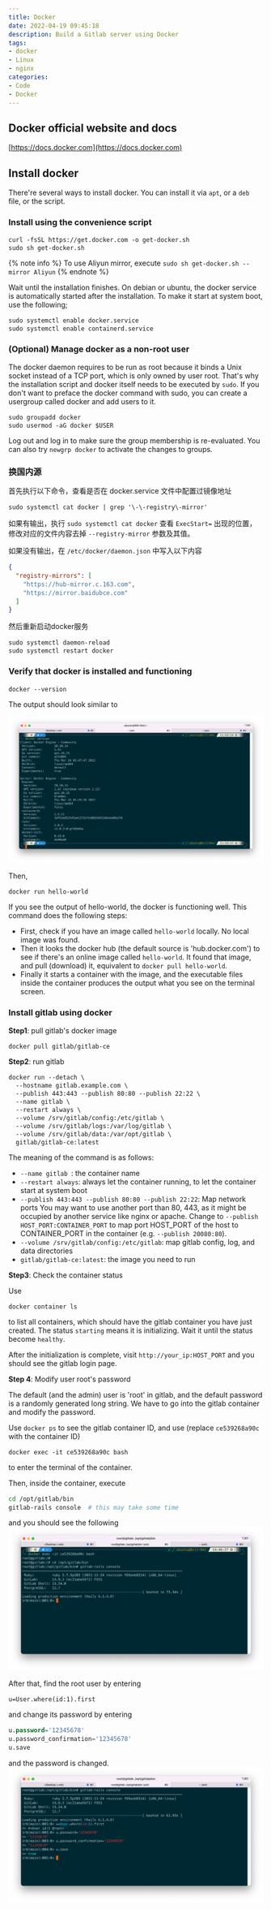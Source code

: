 ```yaml
---
title: Docker 
date: 2022-04-19 09:45:18
description: Build a Gitlab server using Docker
tags: 
- docker
- Linux
- nginx
categories: 
- Code
- Docker
---
```


## Docker official website and docs

[https://docs.docker.com](https://docs.docker.com)

## Install docker

There're several ways to install docker. You can install it via `apt`, or a `deb` file, or the script.

### Install using the convenience script

```
curl -fsSL https://get.docker.com -o get-docker.sh
sudo sh get-docker.sh
```

{% note info %}
To use Aliyun mirror, execute `sudo sh get-docker.sh --mirror Aliyun`
{% endnote %}

Wait until the installation finishes. On debian or ubuntu, the docker service is automatically started after the installation. To make it start at system boot, use the following;

```
sudo systemctl enable docker.service
sudo systemctl enable containerd.service
```

### (Optional) Manage docker as a non-root user

The docker daemon requires to be run as root because it binds a Unix socket instead of a TCP port, which is only owned by user root. That's why the installation script and docker itself needs to be executed by `sudo`. If you don't want to preface the docker command with sudo, you can create a usergroup called docker and add users to it.

```
sudo groupadd docker
sudo usermod -aG docker $USER
```

Log out and log in to make sure the group membership is re-evaluated. You can also try `newgrp docker` to activate the changes to groups.

### 换国内源

首先执行以下命令，查看是否在 docker.service 文件中配置过镜像地址

```shell
sudo systemctl cat docker | grep '\-\-registry\-mirror'
```

如果有输出，执行 `sudo systemctl cat docker` 查看 `ExecStart=` 出现的位置，修改对应的文件内容去掉 `--registry-mirror` 参数及其值。

如果没有输出，在 `/etc/docker/daemon.json` 中写入以下内容

```json
{
  "registry-mirrors": [
    "https://hub-mirror.c.163.com",
    "https://mirror.baidubce.com"
  ]
}
```

然后重新启动docker服务

```shell
sudo systemctl daemon-reload
sudo systemctl restart docker
```

### Verify that docker is installed and functioning 

```
docker --version
```
The output should look similar to 

![](27_docker/docker_version.png)

Then, 
```
docker run hello-world
```

If you see the output of hello-world, the docker is functioning well. This command does the following steps:

- First, check if you have an image called `hello-world` locally. No local image was found. 
- Then it looks the docker hub (the default source is 'hub.docker.com') to see if there's an online image called `hello-world`. It found that image, and pull (download) it, equivalent to `docker pull hello-world`.
- Finally it starts a container with the image, and the executable files inside the container produces the output what you see on the terminal screen.

### Install gitlab using docker

**Step1**: pull gitlab's docker image

```
docker pull gitlab/gitlab-ce
```
**Step2**: run gitlab

```
docker run --detach \
  --hostname gitlab.example.com \
  --publish 443:443 --publish 80:80 --publish 22:22 \
  --name gitlab \
  --restart always \
  --volume /srv/gitlab/config:/etc/gitlab \
  --volume /srv/gitlab/logs:/var/log/gitlab \
  --volume /srv/gitlab/data:/var/opt/gitlab \
  gitlab/gitlab-ce:latest
```

The meaning of the command is as follows:

- `--name gitlab `: the container name 
- `--restart always`: always let the container running, to let the container start at system boot
- `--publish 443:443 --publish 80:80 --publish 22:22`: Map network ports
    You may want to use another port than 80, 443, as it might be occupied by another service like nginx or apache. Change to `--publish HOST_PORT:CONTAINER_PORT` to map port HOST_PORT of the host to CONTAINER_PORT in the container (e.g. `--publish 20080:80`).
- `--volume /srv/gitlab/config:/etc/gitlab`: map gitlab config, log, and data directories
- `gitlab/gitlab-ce:latest`: the image you need to run

**Step3**: Check the container status 

Use
```
docker container ls
```
to list all containers, which should have the gitlab container you have just created. The status `starting` means it is initializing. Wait it until the status become `healthy`.

After the initialization is complete, visit `http://your_ip:HOST_PORT` and you should see the gitlab login page.

**Step 4**: Modify user root's password

The default (and the admin) user is 'root' in gitlab, and the default password is a randomly generated long string. We have to go into the gitlab container and modify the password.

Use `docker ps` to see the gitlab container ID, and use (replace `ce539268a90c` with the container ID)
```
docker exec -it ce539268a90c bash
```
to enter the terminal of the container.

Then, inside the container, execute
```sh
cd /opt/gitlab/bin
gitlab-rails console  # this may take some time
```
and you should see the following
![](27_docker/docker_gitlab_console.png)

After that, find the root user by entering
```
u=User.where(id:1).first
```
and change its password by entering
```sql
u.password='12345678'
u.password_confirmation='12345678'
u.save
```
and the password is changed.
![](27_docker/docker_gitlab_password2.png)


